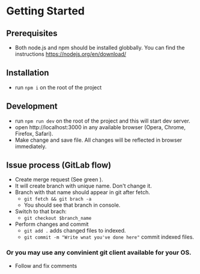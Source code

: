 # Getting Started
## Prerequisites
* Both node.js and npm should be installed globbally. You can find the instructions https://nodejs.org/en/download/
## Installation
* run `npm i` on the root of the project
## Development
* run `npm run dev` on the root of the project and this will start dev server.
* open http://localhost:3000 in any available browser (Opera, Chrome, Firefox, Safari).
* Make change and save file. All changes will be reflected in browser immediately.
## Issue process (GitLab flow)
* Create merge request (See green ).
* It will create branch with unique name. Don't change it.
* Branch with that name should appear in git after fetch.
    * `git fetch && git brach -a`
    * You should see that branch in console.
* Switch to that brach:
    * `git checkout $branch_name`
* Perform changes and commit
    * `git add .`  adds changed files to indexed.
    * `git commit -m "Write wnat you've done here"` commit indexed files.
### Or you may use any convinient git client available for your OS.

* Follow and fix comments 